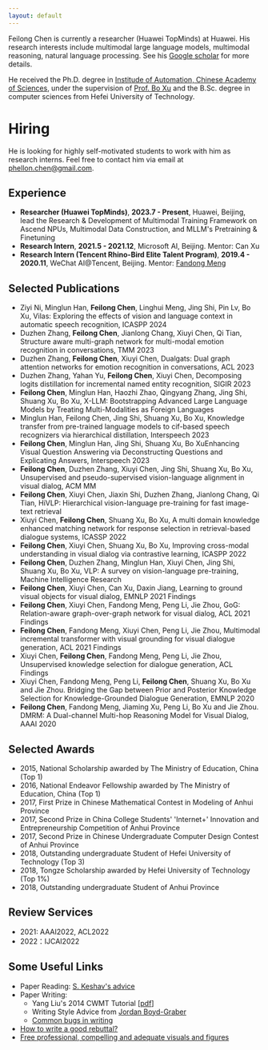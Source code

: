 ```yaml
---
layout: default
---
```


Feilong Chen is currently a researcher (Huawei TopMinds) at Huawei. His research interests include multimodal large language models, multimodal reasoning, natural language processing. See his [Google scholar](https://scholar.google.com/citations?user=LCPIYHsAAAAJ&hl=zh-CN) for more details.

He received the Ph.D. degree in [Institude of Automation, Chinese Academy of Sciences](http://www.ia.cas.cn), under the supervision of [Prof. Bo Xu](http://people.ucas.ac.cn/~xubo) and the B.Sc. degree in computer sciences from Hefei University of Technology.

# Hiring
He is looking for highly self-motivated students to work with him as research interns. Feel free to contact him via email at phellon.chen@gmail.com.


## Experience
* **Researcher (Huawei TopMinds)**, **2023.7 - Present**, Huawei, Beijing, lead the Research & Development of Multimodal Training Framework on Ascend NPUs, Multimodal Data Construction, and MLLM's Pretraining & Finetuning
* **Research Intern**, **2021.5 - 2021.12**, Microsoft AI, Beijing. Mentor: Can Xu
* **Research Intern (Tencent Rhino-Bird Elite Talent Program)**, **2019.4 - 2020.11**, WeChat AI@Tencent, Beijing. Mentor: [Fandong Meng](http://fandongmeng.github.io/)

## Selected  Publications 
* Ziyi Ni, Minglun Han, **Feilong Chen**, Linghui Meng, Jing Shi, Pin Lv, Bo Xu, Vilas: Exploring the effects of vision and language context in automatic speech recognition, ICASPP 2024
* Duzhen Zhang, **Feilong Chen**, Jianlong Chang, Xiuyi Chen, Qi Tian, Structure aware multi-graph network for multi-modal emotion recognition in conversations, TMM 2023
* Duzhen Zhang, **Feilong Chen**, Xiuyi Chen, Dualgats: Dual graph attention networks for emotion recognition in conversations, ACL 2023
* Duzhen Zhang, Yahan Yu, **Feilong Chen**, Xiuyi Chen, Decomposing logits distillation for incremental named entity recognition, SIGIR 2023
* **Feilong Chen**, Minglun Han, Haozhi Zhao, Qingyang Zhang, Jing Shi, Shuang Xu, Bo Xu, X-LLM: Bootstrapping Advanced Large Language Models by Treating Multi-Modalities as Foreign Languages
* Minglun Han, Feilong Chen, Jing Shi, Shuang Xu, Bo Xu, Knowledge transfer from pre-trained language models to cif-based speech recognizers via hierarchical distillation, Interspeech 2023
* **Feilong Chen**, Minglun Han, Jing Shi, Shuang Xu, Bo XuEnhancing Visual Question Answering via Deconstructing Questions and Explicating Answers, Interspeech 2023
* **Feilong Chen**, Duzhen Zhang, Xiuyi Chen, Jing Shi, Shuang Xu, Bo Xu, Unsupervised and pseudo-supervised vision-language alignment in visual dialog, ACM MM
* **Feilong Chen**, Xiuyi Chen, Jiaxin Shi, Duzhen Zhang, Jianlong Chang, Qi Tian, HiVLP: Hierarchical vision-language pre-training for fast image-text retrieval
* Xiuyi Chen, **Feilong Chen**, Shuang Xu, Bo Xu, A multi domain knowledge enhanced matching network for response selection in retrieval-based dialogue systems, ICASSP 2022
* **Feilong Chen**, Xiuyi Chen, Shuang Xu, Bo Xu, Improving cross-modal understanding in visual dialog via contrastive learning, ICASPP 2022
* **Feilong Chen**, Duzhen Zhang, Minglun Han, Xiuyi Chen, Jing Shi, Shuang Xu, Bo Xu, VLP: A survey on vision-language pre-training, Machine Intelligence Research
* **Feilong Chen**, Xiuyi Chen, Can Xu, Daxin Jiang, Learning to ground visual objects for visual dialog, EMNLP 2021 Findings
* **Feilong Chen**, Xiuyi Chen, Fandong Meng, Peng Li, Jie Zhou, GoG: Relation-aware graph-over-graph network for visual dialog, ACL 2021 Findings
* **Feilong Chen**, Fandong Meng, Xiuyi Chen, Peng Li, Jie Zhou, Multimodal incremental transformer with visual grounding for visual dialogue generation, ACL 2021 Findings
* Xiuyi Chen, **Feilong Chen**, Fandong Meng, Peng Li, Jie Zhou, Unsupervised knowledge selection for dialogue generation, ACL Findings
* Xiuyi Chen, Fandong Meng, Peng Li, **Feilong Chen**, Shuang Xu, Bo Xu and Jie Zhou. Bridging the Gap between Prior and Posterior Knowledge Selection for Knowledge-Grounded Dialogue Generation, EMNLP 2020
* **Feilong Chen**, Fandong Meng, Jiaming Xu, Peng Li, Bo Xu and Jie Zhou. DMRM: A Dual-channel Multi-hop Reasoning Model for Visual Dialog, AAAI 2020 




## Selected Awards
* 2015, National Scholarship awarded by The Ministry of Education, China (Top 1)
* 2016, National Endeavor Fellowship awarded by The Ministry of Education, China (Top 1)
* 2017, First Prize in Chinese Mathematical Contest in Modeling of Anhui Province
* 2017, Second Prize in China College Students' 'Internet+' Innovation and Entrepreneurship Competition of Anhui Province
* 2017, Second Prize in Chinese Undergraduate Computer Design Contest of Anhui Province
* 2018, Outstanding undergraduate Student of Hefei University of Technology (Top 3) 
* 2018, Tongze Scholarship awarded by Hefei University of Technology (Top 1%)
* 2018, Outstanding undergraduate Student of Anhui Province

## Review Services
<!-- \* denotes being a Reviewer, otherwise being a Subreviewer: -->
* 2021: AAAI2022, ACL2022
* 2022：IJCAI2022

## Some Useful Links
* Paper Reading: [S. Keshav's advice](https://web.stanford.edu/class/ee384m/Handouts/HowtoReadPaper.pdf)
* Paper Writing:
  - Yang Liu's 2014 CWMT Tutorial \[[pdf](http://nlp.csai.tsinghua.edu.cn/~ly/talks/cwmt14_tut.pdf)\]
  - Writing Style Advice from [Jordan Boyd-Graber](http://users.umiacs.umd.edu/~jbg/static/style.html)
  - [Common bugs in writing](http://www.cs.columbia.edu/~hgs/etc/writing-bugs.html)
* [How to write a good rebuttal?](https://medium.com/@deviparikh/how-we-write-rebuttals-dc84742fece1)  
* [Free professional, compelling and adequate visuals and figures](https://github.com/dair-ai/ml-visuals)

<!--
## Hobbies
* Reading: philosophy, psychology, literature
* Sports: playing basketball, swimming, running and traveling
* Photography
-->


